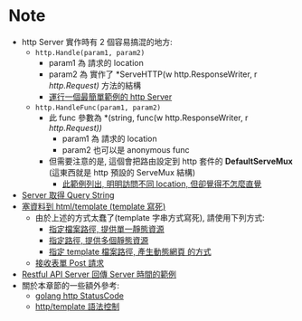
# Note

- http Server 實作時有 2 個容易搞混的地方:
    - `http.Handle(param1, param2)`
        - param1 為 請求的 location
        - param2 為 實作了 *ServeHTTP(w http.ResponseWriter, r *http.Request)* 方法的結構
        - [運行一個最簡單範例的 http Server](./Exercise15.01/main.go)
    - `http.HandleFunc(param1, param2)`
        - 此 func 參數為 *(string, func(w http.ResponseWriter, r *http.Request))*
            - param1 為 請求的 location
            - param2 也可以是 anonymous func
        - 但需要注意的是, 這個會把路由設定到 http 套件的 **DefaultServeMux** (這東西就是 http 預設的 ServeMux 結構)
            - [此範例列出, 明明訪問不同 location, 但卻覺得不怎麼直覺](./Exercise15.02/main.go)
- [Server 取得 Query String](./Exercise15.03/main.go)
- [塞資料到 html/template (template 寫死)](./Exercise15.04/main.go)
    - 由於上述的方式太蠢了(template 字串方式寫死), 請使用下列方式:
        - [指定檔案路徑, 提供單一靜態資源](./Exercise15.05/main.go)
        - [指定路徑, 提供多個靜態資源](./Exercise15.06/main.go)
        - [指定 template 檔案路徑, 產生動態網頁 的方式](./Example15.01/main.go)
    - [接收表單 Post 請求](./Exercise15.07/main.go)
- [Restful API Server 回傳 Server 時間的範例](./Exercise15.08/main.go)
- 關於本章節的一些額外參考:
    - [golang http StatusCode](https://pkg.go.dev/net/http#pkg-constants)
    - [http/template 語法控制](https://pkg.go.dev/text/template#hdr-Actions)
